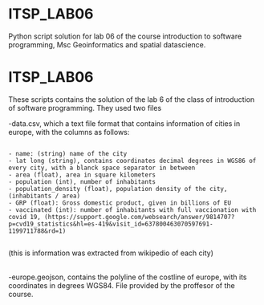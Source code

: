 # ITSP_LAB06
Python script solution for lab 06 of the course introduction to software programming, Msc Geoinformatics and spatial datascience.


# ITSP_LAB06

These scripts contains the solution of the lab 6 of the class of introduction of software programming.
They used two files

-data.csv, which a text file format that contains information of cities in europe, with the columns as follows:<br />
```plain

- name: (string) name of the city
- lat long (string), contains coordinates decimal degrees in WGS86 of every city, with a blanck space separator in between
- area (float), area in square kilometers
- population (int), number of inhabitants
- population_density (float), population density of the city, (inhabitants / area)
- GRP (float): Gross domestic product, given in billions of EU
- vaccinated (int): number of inhabitants with full vaccionation with covid 19, (https://support.google.com/websearch/answer/9814707?p=cvd19_statistics&hl=es-419&visit_id=637800463070597691-1199711788&rd=1)
  
```

(this is information was extracted from wikipedio of each city)<br />

<br />
-europe.geojson, contains the polyline of the costline of europe, with its coordinates in degrees WGS84. File provided by the proffesor of the course.

